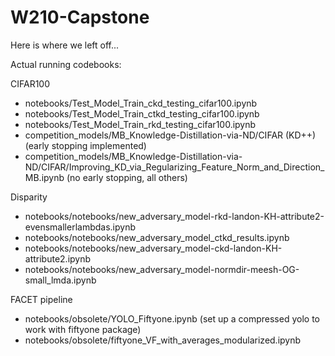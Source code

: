 # W210-Capstone

Here is where we left off...

Actual running codebooks:

CIFAR100
- notebooks/Test_Model_Train_ckd_testing_cifar100.ipynb
- notebooks/Test_Model_Train_ctkd_testing_cifar100.ipynb
- notebooks/Test_Model_Train_rkd_testing_cifar100.ipynb
- competition_models/MB_Knowledge-Distillation-via-ND/CIFAR (KD++) (early stopping implemented)
- competition_models/MB_Knowledge-Distillation-via-ND/CIFAR/Improving_KD_via_Regularizing_Feature_Norm_and_Direction_MB.ipynb (no early stopping, all others)

Disparity
- notebooks/notebooks/new_adversary_model-rkd-landon-KH-attribute2-evensmallerlambdas.ipynb
- notebooks/notebooks/new_adversary_model_ctkd_results.ipynb
- notebooks/notebooks/new_adversary_model-ckd-landon-KH-attribute2.ipynb
- notebooks/notebooks/new_adversary_model-normdir-meesh-OG-small_lmda.ipynb

FACET pipeline
- notebooks/obsolete/YOLO_Fiftyone.ipynb (set up a compressed yolo to work with fiftyone package)
- notebooks/obsolete/fiftyone_VF_with_averages_modularized.ipynb